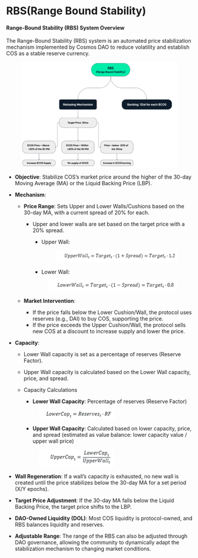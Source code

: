 # RBS(Range Bound Stability)

#### Range-Bound Stability (RBS) System Overview

The Range-Bound Stability (RBS) system is an automated price stabilization mechanism implemented by Cosmos DAO to reduce volatility and establish COS as a stable reserve currency.

<figure><img src="../.gitbook/assets/image (24).png" alt=""><figcaption></figcaption></figure>

* **Objective**: Stabilize COS’s market price around the higher of the 30-day Moving Average (MA) or the Liquid Backing Price (LBP).
* **Mechanism**:
  * **Price Range**: Sets Upper and Lower Walls/Cushions based on the 30-day MA, with a current spread of 20% for each.
    *   Upper and lower walls are set based on the target price with a 20% spread.

        *   Upper Wall:

            <figure><img src="../.gitbook/assets/image (18).png" alt=""><figcaption></figcaption></figure>


        * Lower Wall:

        <figure><img src="../.gitbook/assets/image (1) (1).png" alt=""><figcaption></figcaption></figure>
  *   **Market Intervention**:

      * If the price falls below the Lower Cushion/Wall, the protocol uses reserves (e.g., DAI) to buy COS, supporting the price.
      * If the price exceeds the Upper Cushion/Wall, the protocol sells new COS at a discount to increase supply and lower the price.


* **Capacity**:
  * Lower Wall capacity is set as a percentage of reserves (Reserve Factor).
  * Upper Wall capacity is calculated based on the Lower Wall capacity, price, and spread.
  *   Capacity Calculations

      * **Lower Wall Capacity**: Percentage of reserves (Reserve Factor)

      <figure><img src="../.gitbook/assets/image (2) (1).png" alt=""><figcaption></figcaption></figure>



      * **Upper Wall Capacity**: Calculated based on lower capacity, price, and spread (estimated as value balance: lower capacity value / upper wall price)

      <figure><img src="../.gitbook/assets/image (3) (1).png" alt=""><figcaption></figcaption></figure>
* **Wall Regeneration**: If a wall’s capacity is exhausted, no new wall is created until the price stabilizes below the 30-day MA for a set period (X/Y epochs).
* **Target Price Adjustment**: If the 30-day MA falls below the Liquid Backing Price, the target price shifts to the LBP.
* **DAO-Owned Liquidity (DOL)**: Most COS liquidity is protocol-owned, and RBS balances liquidity and reserves.
* **Adjustable Range**: The range of the RBS can also be adjusted through DAO governance, allowing the community to dynamically adapt the stabilization mechanism to changing market conditions.

